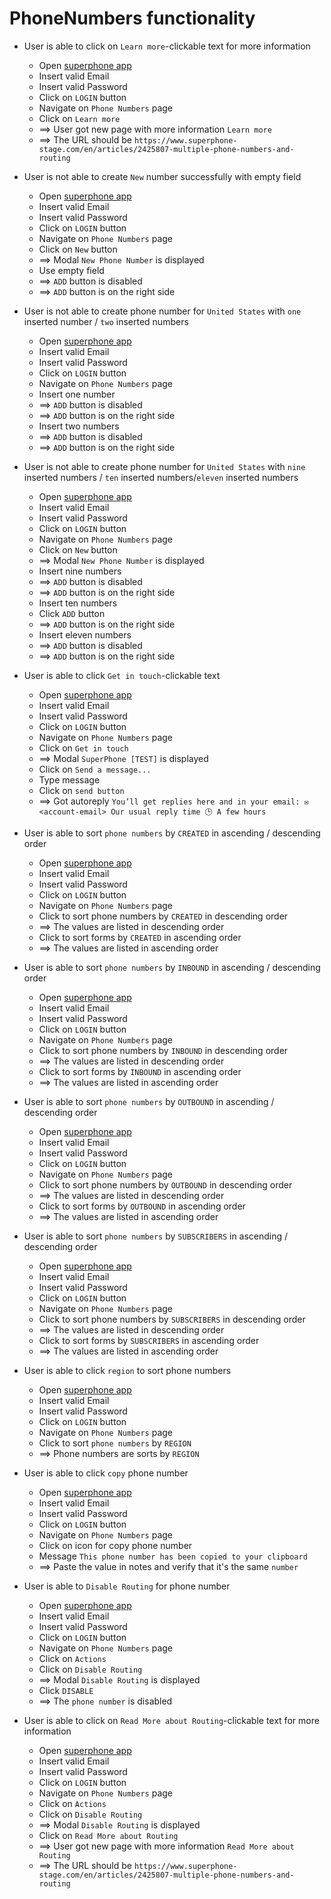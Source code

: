 # PhoneNumbers functionality

* User is able to click on `Learn more`-clickable text for more information
    * Open [superphone app](https://app.superphone-stage.com/login)
    * Insert valid Email
    * Insert valid Password
    * Click on `LOGIN` button
    * Navigate on `Phone Numbers` page
    * Click on `Learn more`
    * ==> User got new page with more information `Learn more`
    * ==> The URL should be `https://www.superphone-stage.com/en/articles/2425807-multiple-phone-numbers-and-routing`

* User is not able to create `New` number successfully with empty field
    * Open [superphone app](https://app.superphone-stage.com/login)
    * Insert valid Email
    * Insert valid Password
    * Click on `LOGIN` button
    * Navigate on `Phone Numbers` page
    * Click on `New` button
    * ==> Modal `New Phone Number` is displayed
    * Use empty field
    * ==> `ADD` button is disabled
    * ==> `ADD` button is on the right side

* User is not able to create phone number for `United States` with `one` inserted number / `two` inserted numbers
    * Open [superphone app](https://app.superphone-stage.com/login)
    * Insert valid Email
    * Insert valid Password
    * Click on `LOGIN` button
    * Navigate on `Phone Numbers` page
    * Insert one number
    * ==> `ADD` button is disabled
    * ==> `ADD` button is on the right side
    * Insert two numbers
    * ==> `ADD` button is disabled
    * ==> `ADD` button is on the right side

* User is not able to create phone number for `United States` with `nine` inserted numbers / `ten` inserted numbers/`eleven` inserted numbers
    * Open [superphone app](https://app.superphone-stage.com/login)
    * Insert valid Email
    * Insert valid Password
    * Click on `LOGIN` button
    * Navigate on `Phone Numbers` page
    * Click on `New` button
    * ==> Modal `New Phone Number` is displayed
    * Insert nine numbers
    * ==> `ADD` button is disabled
    * ==> `ADD` button is on the right side
    * Insert ten numbers
    * Click `ADD` button
    * ==> `ADD` button is on the right side
    * Insert eleven numbers
    * ==> `ADD` button is disabled
    * ==> `ADD` button is on the right side

* User is able to click `Get in touch`-clickable text
    * Open [superphone app](https://app.superphone-stage.com/login)
    * Insert valid Email
    * Insert valid Password
    * Click on `LOGIN` button
    * Navigate on `Phone Numbers` page
    * Click on `Get in touch`
    * ==> Modal `SuperPhone [TEST]` is displayed
    * Click on `Send a message...`
    * Type message
    * Click on `send button`
    * ==> Got autoreply  `You’ll get replies here and in your email:
      ✉️ <account-email>
      Our usual reply time
      🕒 A few hours`

* User is able to sort `phone numbers` by `CREATED` in ascending / descending order
    * Open [superphone app](https://app.superphone-stage.com/login)
    * Insert valid Email
    * Insert valid Password
    * Click on `LOGIN` button
    * Navigate on `Phone Numbers` page
    * Click to sort phone numbers by `CREATED` in descending order
    * ==> The values are listed in descending order
    * Click to sort forms by `CREATED` in ascending order
    * ==> The values are listed in ascending order

* User is able to sort `phone numbers` by `INBOUND` in ascending / descending order
  * Open [superphone app](https://app.superphone-stage.com/login)
  * Insert valid Email
  * Insert valid Password
  * Click on `LOGIN` button
  * Navigate on `Phone Numbers` page
  * Click to sort phone numbers by `INBOUND` in descending order
  * ==> The values are listed in descending order
  * Click to sort forms by `INBOUND` in ascending order
  * ==> The values are listed in ascending order

* User is able to sort `phone numbers` by `OUTBOUND` in ascending / descending order
  * Open [superphone app](https://app.superphone-stage.com/login)
  * Insert valid Email
  * Insert valid Password
  * Click on `LOGIN` button
  * Navigate on `Phone Numbers` page
  * Click to sort phone numbers by `OUTBOUND` in descending order
  * ==> The values are listed in descending order
  * Click to sort forms by `OUTBOUND` in ascending order
  * ==> The values are listed in ascending order

* User is able to sort `phone numbers` by `SUBSCRIBERS` in ascending / descending order
  * Open [superphone app](https://app.superphone-stage.com/login)
  * Insert valid Email
  * Insert valid Password
  * Click on `LOGIN` button
  * Navigate on `Phone Numbers` page
  * Click to sort phone numbers by `SUBSCRIBERS` in descending order
  * ==> The values are listed in descending order
  * Click to sort forms by `SUBSCRIBERS` in ascending order
  * ==> The values are listed in ascending order

* User is able to click `region` to sort phone numbers
  * Open [superphone app](https://app.superphone-stage.com/login)
  * Insert valid Email
  * Insert valid Password
  * Click on `LOGIN` button
  * Navigate on `Phone Numbers` page
  * Click to sort `phone numbers` by `REGION`
  * ==> Phone numbers are sorts by `REGION`

* User is able to click `copy` phone number
  * Open [superphone app](https://app.superphone-stage.com/login)
  * Insert valid Email
  * Insert valid Password
  * Click on `LOGIN` button
  * Navigate on `Phone Numbers` page
  * Click on icon for copy phone number
  * Message `This phone number has been
    copied to your clipboard`
  * ==> Paste the value in notes and verify that it's the same `number`

* User is able to `Disable Routing` for phone number
  * Open [superphone app](https://app.superphone-stage.com/login)
  * Insert valid Email
  * Insert valid Password
  * Click on `LOGIN` button
  * Navigate on `Phone Numbers` page
  * Click on `Actions`
  * Click on `Disable Routing`
  * ==> Modal `Disable Routing` is displayed
  * Click `DISABLE`
  * ==> The `phone number` is disabled

* User is able to click on `Read More about Routing`-clickable text for more information
  * Open [superphone app](https://app.superphone-stage.com/login)
  * Insert valid Email
  * Insert valid Password
  * Click on `LOGIN` button
  * Navigate on `Phone Numbers` page
  * Click on `Actions`
  * Click on `Disable Routing`
  * ==> Modal `Disable Routing` is displayed
  * Click on `Read More about Routing`
  * ==> User got new page with more information `Read More about Routing`
  * ==> The URL should be `https://www.superphone-stage.com/en/articles/2425807-multiple-phone-numbers-and-routing`